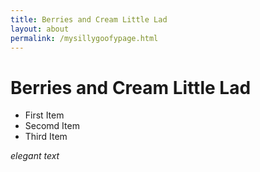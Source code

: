 ```yaml
---
title: Berries and Cream Little Lad
layout: about
permalink: /mysillygoofypage.html
---
```


# Berries and Cream Little Lad

- First Item
- Secomd Item
- Third Item

*elegant text*

